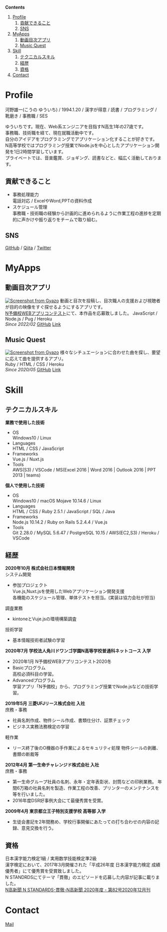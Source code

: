 <head>
<!-- Global site tag (gtag.js) - Google Analytics -->
<script async src="https://www.googletagmanager.com/gtag/js?id=G-TGVBDHLDV3"></script>
<script>
  window.dataLayer = window.dataLayer || [];
  function gtag(){dataLayer.push(arguments);}
  gtag('js', new Date());

  gtag('config', 'G-TGVBDHLDV3');
</script>

**Contents**
<!-- @import "[TOC]" {cmd="toc" depthFrom=1 depthTo=6 orderedList=true} -->

<!-- code_chunk_output -->

1. [Profile](#profile)
    1. [貢献できること](#貢献できること)
    2. [SNS](#sns)
2. [MyApps](#myapps)
    1. [動画目次アプリ](#動画目次アプリ)
    2. [Music Quest](#music-quest)
3. [Skill](#skill)
    1. [テクニカルスキル](#テクニカルスキル)
    2. [経歴](#経歴)
    3. [資格](#資格)
4. [Contact](#contact)

<!-- /code_chunk_output -->

# Profile
河野雄一(こうの ゆういち) / 1994.1.20 / 漢字が得意 / 読書 / プログラミング / 靴磨き / 事務職 / SES

ゆういちです。現在、Web系エンジニアを目指すN高生1年の27歳です。  
事務職、技術職を経て、現在就職活動中です。  
自分のアイデアをプログラミングでアプリケーション化することが好きです。  
N高等学校ではプログラミング授業でNode.jsを中心としたアプリケーション開発を1日2時間学習しています。  
プライベートでは、音楽鑑賞、ジョギング、読書などと、幅広く活動しております。

## 貢献できること
- 事務処理能力  
電話対応 / ExcelやWord,PPTの資料作成
- スケジュール管理  
事務職・技術職の経験から計画的に進められるように作業工程の進捗を定期的に声かけや振り返りをチームで取り組む。

## SNS
[GitHub](https://github.com/yuichisan171) / [Qiita](https://qiita.com/yuichisasn65) / [Twitter](https://twitter.com/yuichisan171)

# MyApps
## 動画目次アプリ
[![Screenshot from Gyazo](https://gyazo.com/57bba5e009b4c9b66a05afd948f16b1c/raw)](https://gyazo.com/57bba5e009b4c9b66a05afd948f16b1c)
動画と目次を投稿し、目次職人の支援および視聴者が目的の映像をすぐ探せるようにするアプリです。  
[N予備校WEBアプリコンテスト](https://progedu.github.io/webappcontest/2020/winter/entry/index.html)にて、本作品を応募致しました。
JavaScript / Node.js / Pug / Heroku  
_Since 2022/02_ [GitHub](https://github.com/yuichisan171/douga-mokuji) [Link](https://arcane-depths-59921.herokuapp.com/posts)

## Music Quest
[![Screenshot from Gyazo](https://gyazo.com/2869dfe205711fbd7e0ddea759074dcb/raw)](https://gyazo.com/2869dfe205711fbd7e0ddea759074dcb)
様々なシチュエーションに合わせた曲を探し、要望に応えて曲を提供するアプリ。  
Ruby / HTML / CSS / Heroku  
_Since 2020/05_ [GitHub](https://github.com/yuichisan171/musicquest) [Link](https://musicquest.herokuapp.com/)

# Skill

## テクニカルスキル

**業務で使用した技術**
- OS  
Windows10 / Linux
- Languages  
HTML / CSS / JavaScript
- Frameworks  
Vue.js / Nuxt.js
- Tools  
AWS(S3) / VSCode / MS(Excel 2016 | Word 2016 | Outlook 2016 | PPT 2013 | teams)

**個人で使用した技術**

- OS  
Windows10 / macOS Mojave 10.14.6 / Linux
- Languages  
HTML / CSS / Ruby 2.5.1 / JavaScript / SQL / Java
- Frameworks  
Node.js 10.14.2 / Ruby on Rails 5.2.4.4 / Vue.js
- Tools  
Git 2.28.0 / MySQL 5.6.47 / PostgreSQL 10.15 / AWS(EC2,S3) / Heroku / VSCode  

## 経歴

**2020年10月 株式会社日本情報開発**  
システム開発  

- 参加プロジェクト  
Vue.js,Nuxt.jsを使用したWebアプリケーション開発支援  
各機能のスケジュール管理、単体テストを担当。(実装は協力会社が担当)

調査業務  
- kintoneとVuje.jsの環境構築調査

技術学習  
- 基本情報技術者試験の学習


**2020年7月 学校法人角川ドワンゴ学園N高等学校普通科ネットコース 入学**  
- 2020年1月 N予備校WEBアプリコンテスト2020冬
- Basicプログラム  
高校必須科目の学習。
- Advancedプログラム  
学習アプリ「N予備校」から、プログラミング授業でNode.jsなどの技術学習。

**2019年5月 三菱UFJリース株式会社 入社**  
庶務・事務  
- 社員名刺作成、物件シール作成、書類仕分け、証票チェック
- ビジネス実務法務検定の学習

軽作業  
- リース終了後のO機器の手作業によるセキュリティ処理
物件シールの剥離、書類の断裁等

**2012年4月 第一生命チャレンジド株式会社 入社**  
庶務・事務  
- 第一生命グループ社員の名刺、永年・定年表彰状、封筒などの印刷業務。
 年間6万箱の社員名刺を製造、作業工程の改善、プリンターのメンテナンスを等を行いました。
- 2016年度DSR好事例大会にて最優秀賞を受賞。

**2009年4月 東京都立王子特別支援学校 高等部 入学**  
- 生徒会書記を2年間務め、学校行事開催にあたっての打ち合わせの内容の記録、意見交換を行う。

## 資格
日本漢字能力検定1級 / 実用数学技能検定準2級  
漢字検定において、2017年3月開催された「平成26年度 日本漢字能力検定 成績優秀者」にて優秀賞を受賞致しました。  
N STANDRDSにてテーマ「貫徹」のエピソードを応募した内容が記事に載りました。  
[N高新聞 N STANDARDS-貫徹-N高新聞 2020年度 - 第82号2020年12月刊](https://sites.google.com/nnn.ed.jp/n-newspaper2019/%E7%AC%AC82%E5%8F%B72020%E5%B9%B412%E6%9C%88%E5%88%8A?pli=1&authuser=2#h.h84ebi89n3hj)

# Contact
[Mail](mailto:yuuichi_20n2100080@nnn.ed.jp)

